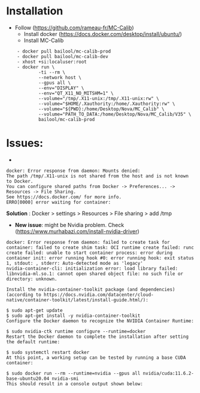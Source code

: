 # Installation
- Follow (https://github.com/rameau-fr/MC-Calib)
    - Install docker (https://docs.docker.com/desktop/install/ubuntu/)
    - Install MC-Calib
```
    - docker pull bailool/mc-calib-prod
    - docker pull bailool/mc-calib-dev 
    - xhost +si:localuser:root
    - docker run \
            -ti --rm \
            --network host \
            --gpus all \
            --env="DISPLAY" \
            --env="QT_X11_NO_MITSHM=1" \
            --volume="/tmp/.X11-unix:/tmp/.X11-unix:rw" \
            --volume="$HOME/.Xauthority:/home/.Xauthority:rw" \
            --volume="${PWD}:/home/Desktop/Nova/MC_Calib" \
            --volume="PATH_TO_DATA:/home/Desktop/Nova/MC_Calib/V35" \
            bailool/mc-calib-prod
```

# Issues: 
- 
```
docker: Error response from daemon: Mounts denied: 
The path /tmp/.X11-unix is not shared from the host and is not known to Docker.
You can configure shared paths from Docker -> Preferences... -> Resources -> File Sharing.
See https://docs.docker.com/ for more info.
ERRO[0000] error waiting for container:

```
**Solution** : Docker > settings > Resources > File sharing > add /tmp

-  **New issue**: might be Nvidia problem. Check (https://www.murhabazi.com/install-nvidia-driver)
```
docker: Error response from daemon: failed to create task for container: failed to create shim task: OCI runtime create failed: runc create failed: unable to start container process: error during container init: error running hook #0: error running hook: exit status 1, stdout: , stderr: Auto-detected mode as 'legacy'
nvidia-container-cli: initialization error: load library failed: libnvidia-ml.so.1: cannot open shared object file: no such file or directory: unknown.

```

```    
Install the nvidia-container-toolkit package (and dependencies) (according to https://docs.nvidia.com/datacenter/cloud-native/container-toolkit/latest/install-guide.html/):

$ sudo apt-get update
$ sudo apt-get install -y nvidia-container-toolkit
Configure the Docker daemon to recognize the NVIDIA Container Runtime:

$ sudo nvidia-ctk runtime configure --runtime=docker
Restart the Docker daemon to complete the installation after setting the default runtime:

$ sudo systemctl restart docker
At this point, a working setup can be tested by running a base CUDA container:

$ sudo docker run --rm --runtime=nvidia --gpus all nvidia/cuda:11.6.2-base-ubuntu20.04 nvidia-smi
This should result in a console output shown below:
```
